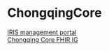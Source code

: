 # ChongqingCore

[IRIS management portal](http://localhost:52880/csp/sys/%25CSP.Portal.Home.zen?$NAMESPACE=FHIRSERVER)  
[Chongqing Core FHIR IG](http://localhost:52880/csp/FullIG/site/index.html) 